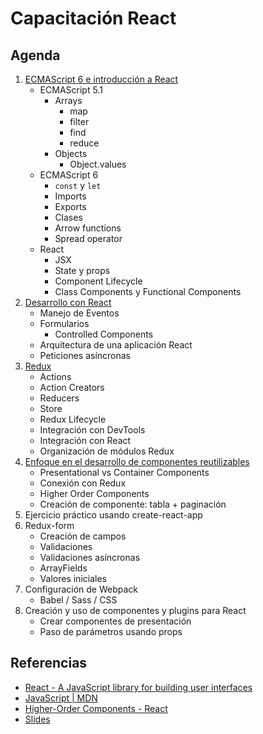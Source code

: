 # Capacitación React

## Agenda

1. [ECMAScript 6 e introducción a React](1-intro.md)
    * ECMAScript 5.1
      * Arrays
        * map
        * filter
        * find
        * reduce
      * Objects
        * Object.values
    * ECMAScript 6
      * `const` y `let`
      * Imports
      * Exports
      * Clases
      * Arrow functions
      * Spread operator
    * React
      * JSX
      * State y props
      * Component Lifecycle
      * Class Components y Functional Components
2. [Desarrollo con React](2-react.md)
    * Manejo de Eventos
    * Formularios
      * Controlled Components
    * Arquitectura de una aplicación React
    * Peticiones asíncronas
3. [Redux](3-redux.md)
    * Actions
    * Action Creators
    * Reducers
    * Store
    * Redux Lifecycle
    * Integración con DevTools
    * Integración con React
    * Organización de módulos Redux
4. [Enfoque en el desarrollo de componentes reutilizables](4-reusable-components.md)
    * Presentational vs Container Components
    * Conexión con Redux
    * Higher Order Components
    * Creación de componente: tabla + paginación
5. Ejercicio práctico usando create-react-app
6. Redux-form
    * Creación de campos
    * Validaciones
    * Validaciones asíncronas
    * ArrayFields
    * Valores iniciales
7. Configuración de Webpack
    * Babel / Sass / CSS
8. Creación y uso de componentes y plugins para React
    * Crear componentes de presentación
    * Paso de parámetros usando props

## Referencias

* [React - A JavaScript library for building user interfaces](https://facebook.github.io/react/)
* [JavaScript | MDN](https://developer.mozilla.org/en-US/docs/Web/JavaScript)
* [Higher-Order Components - React](https://reactjs.org/docs/higher-order-components.html)
* [Slides](https://drive.google.com/drive/folders/0B1GSvAe2ggaMUlNiTlVET1Z6Vjg?usp=sharing)